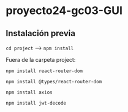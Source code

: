 # proyecto24-gc03-GUI

## Instalación previa
`cd project` --> `npm install`

Fuera de la carpeta project:

`npm install react-router-dom`

`npm install @types/react-router-dom`

`npm install axios`

`npm install jwt-decode`
